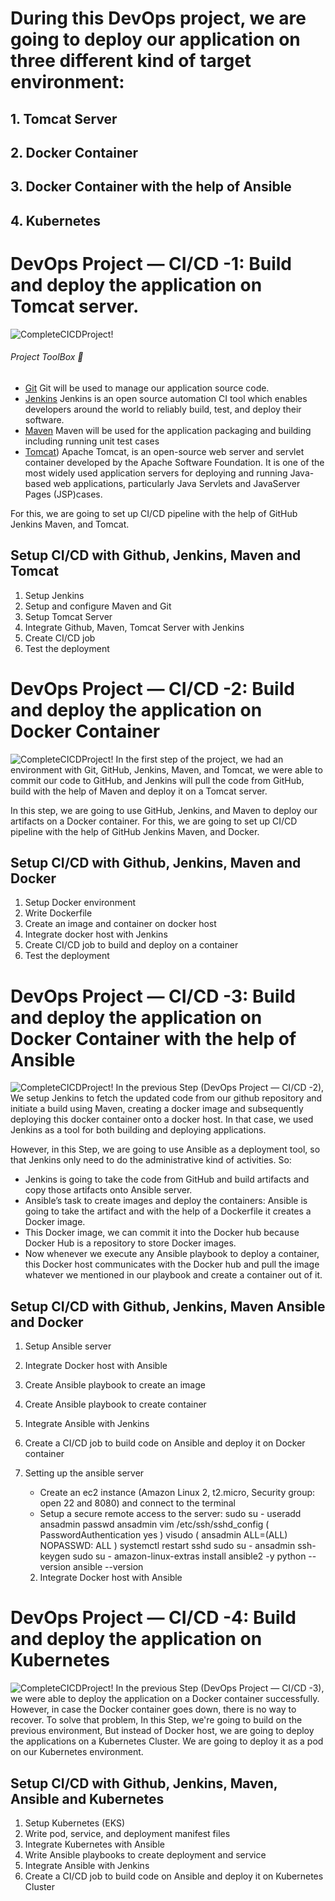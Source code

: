 # During this DevOps project, we are going to deploy our application on three different kind of target environment:
## 1. Tomcat Server
## 2. Docker Container
## 3. Docker Container with the help of Ansible
## 4. Kubernetes

# DevOps Project — CI/CD -1: Build and deploy the application on Tomcat server.
![CompleteCICDProject!](https://miro.medium.com/v2/resize:fit:1400/format:webp/1*7XSkEENMpQu7UZNBG5lsdQ.jpeg) 
###### Project ToolBox 🧰
- [Git](https://git-scm.com/) Git will be used to manage our application source code.
- [Jenkins](https://www.jenkins.io/) Jenkins is an open source automation CI tool which enables developers around the world to reliably build, test, and deploy their software.
- [Maven](https://maven.apache.org/) Maven will be used for the application packaging and building including running unit test cases
- [Tomcat](https://tomcat.apache.org/tomcat-8.5-doc/introduction.html)) Apache Tomcat, is an open-source web server and servlet container developed by the Apache Software Foundation. It is one of the most widely used application servers for deploying and running Java-based web applications, particularly Java Servlets and JavaServer Pages (JSP)cases.

For this, we are going to set up CI/CD pipeline with the help of GitHub Jenkins Maven, and Tomcat.

## Setup CI/CD with Github, Jenkins, Maven and Tomcat
1) Setup Jenkins
2) Setup and configure Maven and Git
3) Setup Tomcat Server
4) Integrate Github, Maven, Tomcat Server with Jenkins
5) Create CI/CD job
6) Test the deployment

# DevOps Project — CI/CD -2: Build and deploy the application on Docker Container
![CompleteCICDProject!](https://miro.medium.com/v2/resize:fit:1400/format:webp/1*wOB5ogt2NZDrl1NK4ZUD4w.jpeg) 
In the first step of the project, we had an environment with Git, GitHub, Jenkins, Maven, and Tomcat, we were able to 
commit our code to GitHub, and Jenkins will pull the code from GitHub, build with the help of Maven and 
deploy it on a Tomcat server.

In this step, we are going to use GitHub, Jenkins, and Maven to deploy our artifacts on a Docker container.
For this, we are going to set up CI/CD pipeline with the help of GitHub Jenkins Maven, and Docker.

## Setup CI/CD with Github, Jenkins, Maven and Docker
1) Setup Docker environment
2) Write Dockerfile
3) Create an image and container on docker host
4) Integrate docker host with Jenkins
5) Create CI/CD job to build and deploy on a container
6) Test the deployment

# DevOps Project — CI/CD -3: Build and deploy the application on Docker Container with the help of Ansible
![CompleteCICDProject!](https://miro.medium.com/v2/resize:fit:1400/format:webp/1*8_dYR0ccwpNUExDec6BI_w.jpeg) 
In the previous Step (DevOps Project — CI/CD -2), We setup Jenkins to fetch the updated code from our github
repository and initiate a build using Maven, creating a docker image and subsequently deploying this docker container 
onto a docker host. In that case, we used Jenkins as a tool for both building and deploying applications. 

However, in this Step, we are going to use Ansible as a deployment tool, so that Jenkins only need to do the 
administrative kind of activities.
So:
  * Jenkins is going to take the code from GitHub and build artifacts and copy those artifacts onto Ansible server.
  * Ansible’s task to create images and deploy the containers: Ansible is going to take the artifact and with the
    help of a Dockerfile it creates a Docker image.
  * This Docker image, we can commit it into the Docker hub because Docker Hub is a repository to store Docker images.
  * Now whenever we execute any Ansible playbook to deploy a container, this Docker host communicates with the Docker
    hub and pull the image whatever we mentioned in our playbook and create a container out of it.

## Setup CI/CD with Github, Jenkins, Maven Ansible and Docker
1) Setup Ansible server
2) Integrate Docker host with Ansible
3) Create Ansible playbook to create an image
4) Create Ansible playbook to create container
5) Integrate Ansible with Jenkins
6) Create a CI/CD job to build code on Ansible and deploy it on Docker container

1) Setting up the ansible server
   * Create an ec2 instance (Amazon Linux 2, t2.micro, Security group: open 22 and 8080) and connect to the terminal
   * Setup a secure remote access to the server:
     sudo su -
     useradd ansadmin
     passwd ansadmin
     vim /etc/ssh/sshd_config  ( PasswordAuthentication yes )
     visudo                    ( ansadmin        ALL=(ALL)       NOPASSWD: ALL )
     systemctl restart sshd
     sudo su - ansadmin
     ssh-keygen
     sudo su -
     amazon-linux-extras install ansible2 -y
     python --version
     ansible --version
   2) Integrate Docker host with Ansible




# DevOps Project — CI/CD -4: Build and deploy the application on Kubernetes
![CompleteCICDProject!](https://miro.medium.com/v2/resize:fit:4800/format:webp/1*FL0KIKHghcOb3OB2qJVSdw.jpeg) 
In the previous Step (DevOps Project — CI/CD -3), we were able to deploy the application on a Docker container successfully.
However, in case the Docker container goes down, there is no way to recover.
To solve that problem,
In this Step, we're going to build on the previous environment, But instead of Docker host, we are going to deploy the 
applications on a Kubernetes Cluster. We are going to deploy it as a pod on our Kubernetes environment.

## Setup CI/CD with Github, Jenkins, Maven, Ansible and Kubernetes
1) Setup Kubernetes (EKS)
2) Write pod, service, and deployment manifest files
3) Integrate Kubernetes with Ansible
4) Write Ansible playbooks to create deployment and service
5) Integrate Ansible with Jenkins
6) Create a CI/CD job to build code on Ansible and deploy it on Kubernetes Cluster












